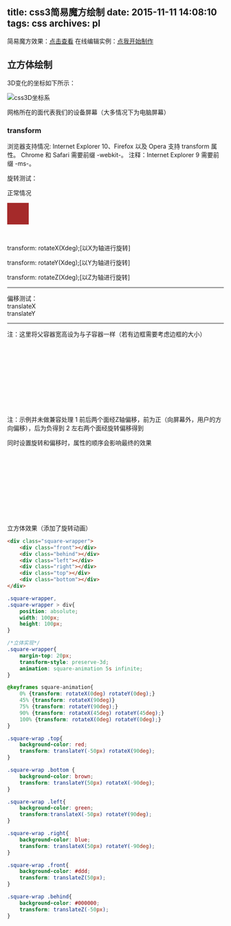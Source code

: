 title: css3简易魔方绘制
date: 2015-11-11 14:08:10
tags: css
archives: pl
---

简易魔方效果：[点击查看](/other/3dCube/index.html)
在线编辑实例：[点我开始制作](/liveCoding/demo/index.html)

## 立方体绘制

3D变化的坐标如下所示：

<img src="/img/3d_axes.png" alt="css3D坐标系">

网格所在的面代表我们的设备屏幕（大多情况下为电脑屏幕）

### transform

浏览器支持情况:
Internet Explorer 10、Firefox 以及 Opera 支持 transform 属性。
Chrome 和 Safari 需要前缀 -webkit-。
注释：Internet Explorer 9 需要前缀 -ms-。

<!-- more --> 

旋转测试：

正常情况
<div class="margin-auto" style="height: 80px;">
	<div style="position:absolute;background: brown;height: 50px;width: 50px;"></div>
</div>

transform: rotateX(Xdeg);[以X为轴进行旋转]

<div class="rotateX-wrapper">
	<div class="box"></div>
</div>

transform: rotateY(Xdeg);[以Y为轴进行旋转]

<div class="rotateY-wrapper">
	<div class="box"></div>
</div>


transform: rotateZ(Xdeg);[以Z为轴进行旋转]

<div class="rotateZ-wrapper">
	<div class="box"></div>
</div>

<hr>
偏移测试：
<div class="translateX-wrapper">
	<div class="box">translateX</div>
</div>

<div class="translateY-wrapper">
	<div class="box">translateY</div>
</div>
<hr>



注：这里将父容器宽高设为与子容器一样（若有边框需要考虑边框的大小）

<div class="margin-auto" style="height: 150px;">
	<div class="square-wrapper"><div class="front"></div><div class="behind"></div><div class="left"></div><div class="right"></div><div class="top"></div><div class="bottom"></div>
	</div>
</div>

注：示例并未做兼容处理
1 前后两个面经Z轴偏移，前为正（向屏幕外，用户的方向偏移），后为负得到
2 左右两个面经旋转偏移得到

同时设置旋转和偏移时，属性的顺序会影响最终的效果
<div class="margin-auto" style="height: 150px;">
	<div class="square-wrap"><div class="front"></div><div class="behind"></div><div class="left"></div><div class="right"></div><div class="top"></div><div class="bottom"></div>
	</div>
</div>

立方体效果（添加了旋转动画）

```html
<div class="square-wrapper">
	<div class="front"></div>
	<div class="behind"></div>
	<div class="left"></div>
	<div class="right"></div>
	<div class="top"></div>
	<div class="bottom"></div>
</div>
```

```css
.square-wrapper,
.square-wrapper > div{
	position: absolute;
	width: 100px;
	height: 100px;
}

/*立体实现*/
.square-wrapper{
	margin-top: 20px;
	transform-style: preserve-3d;
	animation: square-animation 5s infinite;
}

@keyframes square-animation{
	0% {transform: rotateX(0deg) rotateY(0deg);}
	45% {transform: rotateX(90deg)}
	75% {transform: rotateY(90deg);}
	90% {transform: rotateX(45deg) rotateY(45deg);}
	100% {transform: rotateX(0deg) rotateY(0deg);}
}

.square-wrap .top{
	background-color: red;
	transform: translateY(-50px) rotateX(90deg);
}

.square-wrap .bottom {
	background-color: brown;
	transform: translateY(50px) rotateX(-90deg);
}

.square-wrap .left{
	background-color: green;
	transform:translateX(-50px) rotateY(90deg);
}

.square-wrap .right{
	background-color: blue;
	transform: translateX(50px) rotateY(-90deg);
}

.square-wrap .front{
	background-color: #ddd;
	transform: translateZ(50px);
}

.square-wrap .behind{
	background-color: #000000;
	transform: translateZ(-50px);
}
```




